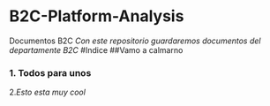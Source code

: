 # B2C-Platform-Analysis
Documentos B2C
_Con este repositorio guardaremos documentos del departamente B2C_
#Indice
##Vamo a calmarno
### 1. Todos para unos
2.*Esto esta muy cool*
